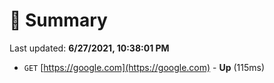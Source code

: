 # 📖 Summary
Last updated: **6/27/2021, 10:38:01 PM**

- `GET` [https://google.com](https://google.com) - **Up** (115ms)
